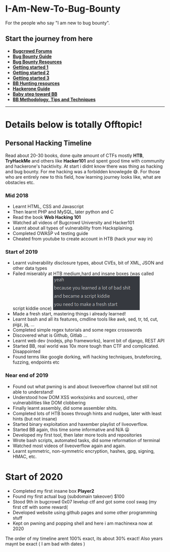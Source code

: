 # I-Am-New-To-Bug-Bounty
For the people who say "I am new to bug bounty".

## Start the journey from here
* **[Bugcrowd Forums](https://forum.bugcrowd.com/t/researcher-resources-how-to-become-a-bug-bounty-hunter/1102)**
* **[Bug Bounty Guide](https://bugbountyguide.com/hunters/get-started.html)**
* **[Bug Bounty Resources](https://github.com/1ndianl33t/Bugbounty-Resources)**
* **[Getting started 1](https://medium.com/inbughunters/getting-started-in-bug-bounty-7052da28445a)**
* **[Getting started 2](https://www.geeksforgeeks.org/how-to-get-started-with-bug-bounty/)**
* **[Getting started 3](https://owasp.org/www-pdf-archive/Getting_Started_with_Bug_Bounty..pdf)**
* **[BB Hunting resources](https://github.com/nahamsec/Resources-for-Beginner-Bug-Bounty-Hunters)**
* **[Hackerone Guide](https://www.hackerone.com/resources/e-book/the-beginners-guide-to-bug-bounty-programs-1)**
* **[Baby step toward BB](https://medium.com/@sankethsharath/my-baby-steps-towards-bug-bounty-hunting-an-exciting-yet-arduous-journey-f92ca12eb039)**
* **[BB Methodology, Tips and Techniques](https://eforensicsmag.com/bug-bounty-methodology-ttp-tacticstechniques-and-procedures-v-2-0/)**

---

# Details below is totally Offtopic!
## Personal Hacking Timeline
Read about 20-30 books, done quite amount of CTFs mostly **HTB**, **TryHackMe** and others like **Hacker101** and spent good time with community and hackerone's hacktivity.
At start i didnt know there was thing as hacking and bug bounty. For me hacking was a forbidden knowlegde :sweat_smile:. For those who are entirely new to this field, how learning journey looks like, what are obstacles etc.

### Mid 2018
* Learnt HTML, CSS and Javascript
* Then learnt PHP and MySQL, later python and C
* Read the book **Web Hacking 101**
* Watched all videos of Bugcrowd University and Hacker101
* Learnt about all types of vulnerability from Hacksplaining.
* Completed OWASP v4 testing guide
* Cheated from youtube to create account in HTB (hack your way in)
### Start of 2019
* Learnt vulnerability disclosure types, about CVEs, bit of XML, JSON and other data types
* Failed miserably at HTB medium,hard and insane boxes (was called script kiddie once)
![Script Kiddie](kiddie.png)
* Made a fresh start, mastering things i already learned!
* Learnt bash and all its features, cmdline tools like awk, sed, tr, td, cut, pigz, jq, ...
* Completed simple regex tutorials and some regex crosswords 
* Discovered what is Github, Gitlab ...
* Learnt web dev (nodejs, php frameworks), learnt bit of django, REST API
* Started BB, real world was 10x more tough than CTF and complicated. Disappointed
* Found terms like google dorking, wifi hacking techniques, bruteforcing, fuzzing, endpoints etc
### Near end of 2019
* Found out what pwning is and about liveoverflow channel but still not able to understand!
* Understood how DOM XSS works(sinks and sources), other vulnerabilities like DOM clobbering
* Finally learnt assembly, did some assembler shits.
* Completed lots of HTB boxes through hints and nudges, later with least hints (but not insane)
* Started binary exploitation and haxember playlist of liveoverflow.
* Started BB again, this time some informative and N/A :frowning:
* Developed my first tool, then later more tools and repositories
* Wrote bash scripts, automated tasks, did some reformation of terminal
* Watched most videos of liveoverflow again and again.
* Learnt symmetric, non-symmetric encryption, hashes, gpg, signing, HMAC, etc. 
# Start of 2020
* Completed my first insane box **Player2**
* Found my first actual bug (subdomain takeover) $100
* Stood 9th in bugcrowd 0x07 levelup ctf and got some cool swag (my first ctf with some reward(
* Developed website using github pages and some other programming stuff
* Kept on pwning and popping shell and here i am machinexa now at 2020

The order of my timeline arent 100% exact, its about 30% exact! Also years maynt be exact ( I am bad with dates )
